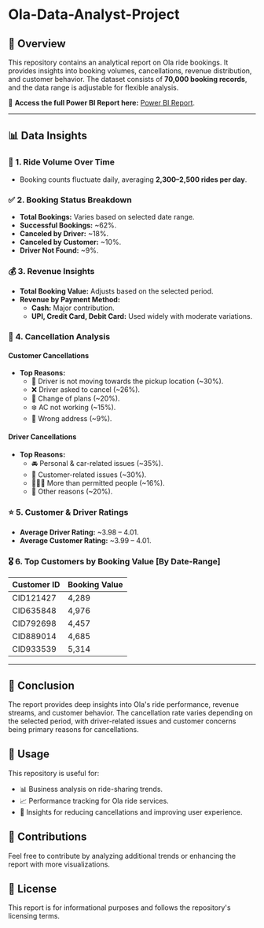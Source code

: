 # Ola-Data-Analyst-Project

## 📌 Overview
This repository contains an analytical report on Ola ride bookings. It provides insights into booking volumes, cancellations, revenue distribution, and customer behavior. The dataset consists of **70,000 booking records**, and the data range is adjustable for flexible analysis.

🔗 **Access the full Power BI Report here:** [Power BI Report](https://app.powerbi.com/view?r=eyJrIjoiZWVkNTM4YzMtM2QwOC00YWM3LTllNmItYWQ1ZTRkY2U1NTdjIiwidCI6IjM0YmQ4YmVkLTJhYzEtNDFhZS05ZjA4LTRlMGEzZjExNzA2YyJ9&pageName=919880b8081d8a1a29a7).

---

## 📊 Data Insights

### 🚖 1. Ride Volume Over Time
- Booking counts fluctuate daily, averaging **2,300–2,500 rides per day**.

### ✅ 2. Booking Status Breakdown
- **Total Bookings:** Varies based on selected date range.
- **Successful Bookings:** ~62%.
- **Canceled by Driver:** ~18%.
- **Canceled by Customer:** ~10%.
- **Driver Not Found:** ~9%.

### 💰 3. Revenue Insights
- **Total Booking Value:** Adjusts based on the selected period.
- **Revenue by Payment Method:**
  - **Cash:** Major contribution.
  - **UPI, Credit Card, Debit Card:** Used widely with moderate variations.

### 🚫 4. Cancellation Analysis
#### **Customer Cancellations**
- **Top Reasons:**
  - 🚗 Driver is not moving towards the pickup location (~30%).
  - ❌ Driver asked to cancel (~26%).
  - 🔄 Change of plans (~20%).
  - ❄️ AC not working (~15%).
  - 📍 Wrong address (~9%).

#### **Driver Cancellations**
- **Top Reasons:**
  - 🚘 Personal & car-related issues (~35%).
  - 🤷 Customer-related issues (~30%).
  - 👨‍👩‍👦 More than permitted people (~16%).
  - 📌 Other reasons (~20%).

### ⭐ 5. Customer & Driver Ratings
- **Average Driver Rating:** ~3.98 – 4.01.
- **Average Customer Rating:** ~3.99 – 4.01.

### 🎖 6. Top Customers by Booking Value [By Date-Range]
| Customer ID  | Booking Value |
|-------------|--------------|
| CID121427   | 4,289        |
| CID635848   | 4,976        |
| CID792698   | 4,457        |
| CID889014   | 4,685        |
| CID933539   | 5,314        |

---

## 📌 Conclusion
The report provides deep insights into Ola's ride performance, revenue streams, and customer behavior. The cancellation rate varies depending on the selected period, with driver-related issues and customer concerns being primary reasons for cancellations.

## 📌 Usage
This repository is useful for:
- 📊 Business analysis on ride-sharing trends.
- 📈 Performance tracking for Ola ride services.
- 🚀 Insights for reducing cancellations and improving user experience.

## 🤝 Contributions
Feel free to contribute by analyzing additional trends or enhancing the report with more visualizations.

## 📜 License
This report is for informational purposes and follows the repository's licensing terms.

